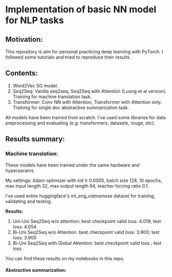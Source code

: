 # Implementation of basic NN model for NLP tasks

## Motivation:

This repository is aim for personal practicing deep learning with PyTorch. I followed some tutorials and tried to reproduce their results.

## Contents:

1. Word2Vec SG model.
2. Seq2Seq: Vanilla seq2seq, Seq2Seq with Attention (Luong et al version). Training for machine translation task.
3. Transformer: Conv NN with Attention, Transformer with Attention only. Training for single doc abstractive summarization task.

All models have been trained from scratch. I've used some libraries for data preprocessing and evaluating (e.g: transformers, datasets, rouge, etc).

## Results summary:

### Machine translation:

These models have been trained under the same hardware and hyperparams.

My settings: Adam optimizer with init lr 0.0005, batch size 128, 10 epochs, max input length 32, max output length 64, teacher forcing ratio 0.1.

I've used entire huggingface's mt_eng_vietnamese dataset for training, validating and testing.

**Results:**

1. Uni-Uni Seq2Seq w/o attention: best checkpoint valid loss: 4.019; test loss: 4.054
2. Bi-Uni Seq2Seq w/o Attention: best checkpoint valid loss: 3.900; test loss: 3.900
3. Bi-Uni Seq2Seq with Global Attention: best checkpoint valid loss ; test loss

You can find these results on my notebooks in this repo.

#### Abstractive summarization:

